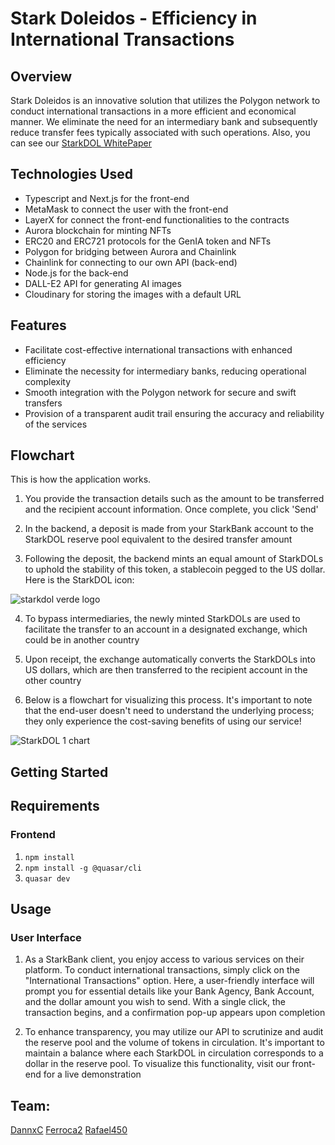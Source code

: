# Stark Doleidos - Efficiency in International Transactions


## Overview

Stark Doleidos is an innovative solution that utilizes the Polygon network to conduct international transactions in a more efficient and economical manner. We eliminate the need for an intermediary bank and subsequently reduce transfer fees typically associated with such operations. 
Also, you can see our [StarkDOL WhitePaper](https://docs.google.com/document/d/1syS44YSfUzaASGn_znxSkXdBAxlY7r8462p0Pny59L8/edit?usp=sharing)


## Technologies Used
* Typescript and Next.js for the front-end
* MetaMask to connect the user with the front-end
* LayerX for connect the front-end functionalities to the contracts
* Aurora blockchain for minting NFTs
* ERC20 and ERC721 protocols for the GenIA token and NFTs
* Polygon for bridging between Aurora and Chainlink
* Chainlink for connecting to our own API (back-end)
* Node.js for the back-end
* DALL-E2 API for generating AI images
* Cloudinary for storing the images with a default URL

## Features
* Facilitate cost-effective international transactions with enhanced efficiency
* Eliminate the necessity for intermediary banks, reducing operational complexity
* Smooth integration with the Polygon network for secure and swift transfers
* Provision of a transparent audit trail ensuring the accuracy and reliability of the services

## Flowchart
This is how the application works.
1. You provide the transaction details such as the amount to be transferred and the recipient account information. Once complete, you click 'Send'

2. In the backend, a deposit is made from your StarkBank account to the StarkDOL reserve pool equivalent to the desired transfer amount

3. Following the deposit, the backend mints an equal amount of StarkDOLs to uphold the stability of this token, a stablecoin pegged to the US dollar. Here is the StarkDOL icon:

![starkdol verde logo](https://github.com/DannxC/StarkDOL-backend/assets/101767386/d148458f-7c99-45c4-868a-68d02be5860b)


4. To bypass intermediaries, the newly minted StarkDOLs are used to facilitate the transfer to an account in a designated exchange, which could be in another country

5. Upon receipt, the exchange automatically converts the StarkDOLs into US dollars, which are then transferred to the recipient account in the other country

6. Below is a flowchart for visualizing this process. It's important to note that the end-user doesn't need to understand the underlying process; they only experience the cost-saving benefits of using our service!

![StarkDOL 1 chart](https://github.com/DannxC/StarkDOL-backend/assets/101767386/932a8d76-27f1-4a4d-9681-b1741fbb54be)


## Getting Started
## Requirements
### Frontend 
1. `npm install`
2. `npm install -g @quasar/cli`
3. `quasar dev`


## Usage
### User Interface
1. As a StarkBank client, you enjoy access to various services on their platform. To conduct international transactions, simply click on the "International Transactions" option. Here, a user-friendly interface will prompt you for essential details like your Bank Agency, Bank Account, and the dollar amount you wish to send. With a single click, the transaction begins, and a confirmation pop-up appears upon completion

2. To enhance transparency, you may utilize our API to scrutinize and audit the reserve pool and the volume of tokens in circulation. It's important to maintain a balance where each StarkDOL in circulation corresponds to a dollar in the reserve pool. To visualize this functionality, visit our front-end for a live demonstration


## Team:
[DannxC](https://github.com/DannxC)
[Ferroca2](https://github.com/Ferroca2)
[Rafael450](https://github.com/Rafael450)
